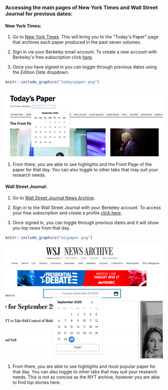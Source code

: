 
### Accessing the main pages of New York Times and Wall Street Journal for previous dates:

#### New York Times:

1.  Go to [New York Times](https://www.nytimes.com/section/todayspaper). This will bring you to the "Today's Paper" page that archives each paper produced in the past seven volumes.

2.  Sign in via your Berkeley email account. To create a new account with Berkeley's free subscription click [here](http://www.accessnyt.com/?fbclid=IwAR3j2rvh8olBuz5W6vSnteY4WJ3UbsTuyBoyS8zVVN7xVZZEd6Hcg7GMjfc).
3.  Once you have signed in you can toggle through previous dates using the *Edition Date* dropdown.

``` r
knitr::include_graphics("todayspaper.png")
```

![](todayspaper.png)

1.  From there, you are able to see highlights and the Front Page of the paper for that day. You can also toggle to other tabs that may suit your research needs.

#### Wall Street Journal:

1.  Go to [Wall Street Journal News Archive](https://www.wsj.com/news/archive/2020/09/29).
2.  Sign in to the Wall Street Journal with your Berkeley account. To access your free subscription and create a profile [click here](wsj.com/ASUCBerkeley).

3.  Once signed in, you can toggle through previous dates and it will show you top news from that day.

``` r
knitr::include_graphics("wsjpaper.png")
```

![](wsjpaper.png)

1.  From there, you are able to see highlights and most popular paper for that day. You can also toggle to other tabs that may suit your research needs. This is not as concise as the NYT archive, however you are able to find top stories here.
